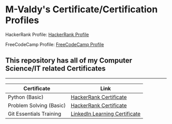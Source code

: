 # M-Valdy's Certificate/Certification Profiles
HackerRank Profile: [HackerRank Profile](https://www.hackerrank.com/profile/mevald620) 

FreeCodeCamp Profile: [FreeCodeCamp Profile](https://www.freecodecamp.org/M-Valdy)

## This repository has all of my Computer Science/IT related Certificates
---
| Certificate | Link |
| ------------- | ----- |
| Python (Basic) | [HackerRank Certificate](https://www.hackerrank.com/certificates/617f681c0574) |
| Problem Solving (Basic) | [HackerRank Certificate](https://www.hackerrank.com/certificates/99e8580f1b47) |
| Git Essentials Training | [LinkedIn Learning Certificate](https://www.linkedin.com/learning/certificates/3632c6fb2937340800f3d78f2d0ea37124a74761a2bc98b1ace3932a148bf681?trk=share_certificate)|
